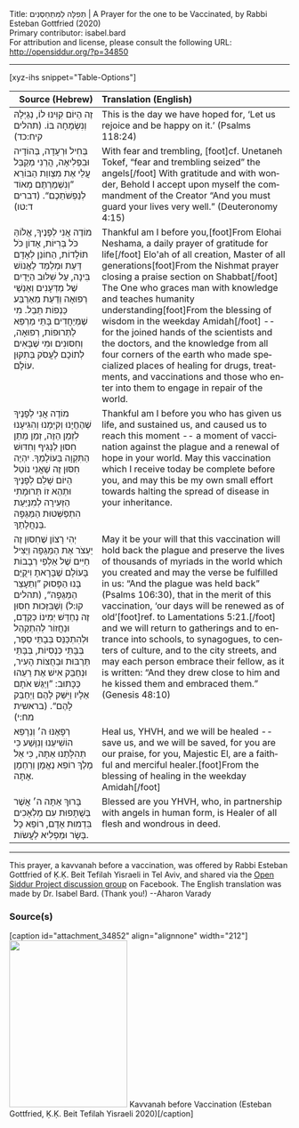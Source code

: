 <html>
<head></head>
<body>
Title: תְּפִלָּה לַמִּתְחַסְּנִים | A Prayer for the one to be Vaccinated, by Rabbi Esteban Gottfried (2020)<br />
Primary contributor: isabel.bard<br />
For attribution and license, please consult the following URL: <a href="http://opensiddur.org/?p=34850">http://opensiddur.org/?p=34850</a>
<p />
<hr />

[xyz-ihs snippet="Table-Options"]<table style="margin-left: auto; margin-right: auto;" class="draggable">
<thead><tr><th id="x" style="text-align: right;">Source (Hebrew)</th><th style="text-align: left;">Translation (English)</th></tr></thead>
<tbody>
<tr><td style="vertical-align:top;">
<div class="liturgy" lang="he">
זֶה הַיּוֹם קִוִּינוּ לוֹ, 
נְגַיְּלָהּ וְנִשְׂמָחָהּ בּוֹ. <span class="citation">(תהלים קיח:כד)</span>
</span></div></td>
 
<td style="vertical-align:top;">
<div class="english" lang="en">
This is the day we have hoped for,
‘Let us rejoice and be happy on it.’ <span class="citation">(Psalms 118:24)</span>
</div></td></tr>


<tr><td style="vertical-align:top;">
<div class="liturgy" lang="he">
בְּחִיל וּרְעָדָה, 
בְּהוֹדָיה וּבִפְלִיאָה, 
הֲרֵנִי מְקַבֵּל עֲלֵי אֶת מִצְווַת הַבּוֹרֵא 
”וְנִשְׁמַרְתֶּם מְאוֹד לְנַפְשֹׁתֵכֶם“. <span class="citation">(דברים ד:טו)</span>
</span></div></td>
 
<td style="vertical-align:top;">
<div class="english" lang="en">
With fear and trembling, [foot]cf. Unetaneh Tokef, “fear and trembling seized” the angels[/foot]
With gratitude and with wonder,
Behold I accept upon myself the commandment of the Creator
“And you must guard your lives very well.” <span class="citation">(Deuteronomy 4:15)</span>
</div></td></tr>


<tr><td style="vertical-align:top;">
<div class="liturgy" lang="he">
מוֹדֶה אֲנִי לְפָנֶיךָ, 
אֱלוֹהַּ כֹּל בְּרִיּוֹת, 
אָדוֹן כֹּל תּוֹלָדוֹת, 
הַחוֹנֵן לְאָדָם דַּעַת 
וּמְלַמֵּד לֶאֱנוֹשׁ בִּינָה, 
עַל שִׁלּוּב הַיָּדַיִם שֶׁל מַדְּעָנִים וְאַנְשֵׁי רְפוּאָה 
וְדַעַת מֵאַרְבַּע כַּנְפוֹת תֵּבֵל. 
מִי שֶׁמְּיַחֲדִים בָּתֵּי מַרְפֵּא 
לַתְּרוּפוֹת, רְפוּאָה, וְחִסּוּנִים 
וּמִי שֶׁבָּאִים לְתוֹכָם 
לַעֲסֹק בְּתִקּוּן עוֹלָם. 
</span></div></td>
 
<td style="vertical-align:top;">
<div class="english" lang="en">
Thankful am I before you,[foot]From Elohai Neshama, a daily prayer of gratitude for life[/foot]
Elo'ah of all creation,
Master of all generations[foot]From the Nishmat prayer closing a praise section on Shabbat[/foot]
The One who graces man with knowledge 
and teaches humanity understanding[foot]From the blessing of wisdom in the weekday Amidah[/foot] --
for the joined hands of the scientists and the doctors, 
and the knowledge from all four corners of the earth
who made specialized places of healing 
for drugs, treatments, and vaccinations
and those who enter into them 
to engage in repair of the world.
</div></td></tr>


<tr><td style="vertical-align:top;">
<div class="liturgy" lang="he">
מוֹדֶה אֲנִי לְפָנֶיךָ 
שֶׁהֶחֱיָנוּ 
וְקִיְּמָנוּ 
וְהִגִּיעָנוּ לִזְמַן הַזֶּה, 
זְמַן מַתַּן חִסּוּן לַנְּגִיף 
וְחִדּוּשׁ הַתִּקְוָה בְּעוֹלָמְךָ. 
יִהְיֶה חִסּוּן זֶה שֶׁאֲנִי נוֹטֵל הַיּוֹם 
שָׁלֵם לְפָנֶיךָ 
וּתְהֵא זוֹ תְּרוּמָתִי הַזְּעִירָה 
לְמִנַּיַּעַת הִתְפַּשְּׁטוּת הַמַּגֵּפָה בְּנַחֲלָתֵךָ.
</span></div></td>
 
<td style="vertical-align:top;">
<div class="english" lang="en">
Thankful am I before you
who has given us life, 
and sustained us, 
and caused us to reach this moment --
a moment of vaccination against the plague 
and a renewal of hope in your world.
May this vaccination which I receive today 
be complete before you,
and may this be my own small effort 
towards halting the spread of disease in your inheritance.
</div></td></tr>


<tr><td style="vertical-align:top;">
<div class="liturgy" lang="he">
יְהִי רָצוֹן 
שֶׁחִסוּן זֶה יַעְצֹר אֶת הַמַּגֵּפָה 
וְיַצִּיל חַיִּים שֶׁל אַלְפֵי רְבָבוֹת בָּעוֹלָם שֶׁבָּרָאתָ 
וִיקֻיַּם בָּנוּ הַפָּסוּק 
”וְתֵעָצֵר הַמַּגֵּפָה“, <span class="citation">(תהלים קו:ל)</span>
וְשֶׁבִּזְּכוּת חִסּוּן זֶה 
נְחַדֵּשׁ יְמִינוֹ כְּקֶדֶם, 
וּנַחֲזוֹר לְהִתְקַהֵל 
וּלְהִתְכַּנֵּס בְּבָתֵּי סֵפֶר, 
בְּבָּתֵּי כְּנֶסִיוֹת, 
בְּבָּתֵּי תַּרְבּוּת 
וּבְחֻצוֹת הָעִיר, 
וּנְחַבֵּק אִישׁ אֶת רֵעֵהוּ כַּכָּתוּב:
”וַיַּגֵּשׁ אֹתָם אֵלָיו וַיִּשַּׁק לָהֶם וַיְחַבֵּק לָהֶם“. <span class="citation">(בראשית מח:י)</span>
</span></div></td>
 
<td style="vertical-align:top;">
<div class="english" lang="en">
May it be your will
that this vaccination will hold back the plague
and preserve the lives of thousands of myriads in the world which you created
and may the verse be fulfilled in us: 
“And the plague was held back” <span class="citation">(Psalms 106:30)</span>,
that in the merit of this vaccination, 
‘our days will be renewed as of old’[foot]ref. to Lamentations 5:21.[/foot]&nbsp;
and we will return to gatherings 
and to entrance into schools,
to synagogues,
to centers of culture, 
and to the city streets,
and may each person embrace their fellow, as it is written:
“And they drew close to him and he kissed them and embraced them.” <span class="citation">(Genesis 48:10)</span>
</div></td></tr>


<tr><td style="vertical-align:top;">
<div class="liturgy" lang="he">
רְפָאֶנּוּ ה׳ וְנֵרָפֵא 
הוֹשִׁיעֵנוּ וְנִוָּשַׁע 
כִּי תְּהִלָּתֵנוּ אַתָּה, 
כִּי אֵל מֶלֶךְ רוֹפֵא נֶאֱמָן וְרַחְמָן אָתָּה.  
</span></div></td>
 
<td style="vertical-align:top;">
<div class="english" lang="en">
Heal us, YHVH, and we will be healed -- 
save us, and we will be saved,
for you are our praise,
for you, Majestic El, are a faithful and merciful healer.[foot]From the blessing of healing in the weekday Amidah[/foot]
</div></td></tr>


<tr><td style="vertical-align:top;">
<div class="liturgy" lang="he">
בָּרוּךְ אַתָּה ה׳ 
אֲשֶׁר בְּשֻׁתָּפוּת עִם מַלְאָכִים בִּדְמוּת אָדָם, 
רוֹפֵא כָּל בָּשָׂר וּמַפְלִיא לַעֲשׂוֹת.
</span></div></td>
 
<td style="vertical-align:top;">
<div class="english" lang="en">
Blessed are you YHVH,
who, in partnership with angels in human form, 
is Healer of all flesh and wondrous in deed.
</div></td></tr>
</tbody></table>

<hr />

This prayer, a kavvanah before a vaccination, was offered by Rabbi Esteban Gottfried of Ḳ.Ḳ. Beit Tefilah Yisraeli in Tel Aviv, and shared via the <a href="https://www.facebook.com/groups/opensiddur/permalink/10158244451902746/
">Open Siddur Project discussion group</a> on Facebook. The English translation was made by Dr. Isabel Bard. (Thank you!) --Aharon Varady

<h3>Source(s)</h3>

[caption id="attachment_34852" align="alignnone" width="212"]<a href="https://opensiddur.org/wp-content/uploads/2020/12/Kavvanah-before-Vaccination-Esteban-Gottfried-2020.jpg" rel="lightbox"><img src="https://opensiddur.org/wp-content/uploads/2020/12/Kavvanah-before-Vaccination-Esteban-Gottfried-2020-212x300.jpg" alt="" width="212" height="300" class="size-medium wp-image-34852" /></a> Kavvanah before Vaccination (Esteban Gottfried, Ḳ.Ḳ. Beit Tefilah Yisraeli 2020)[/caption]
&nbsp;
</body>
</html>